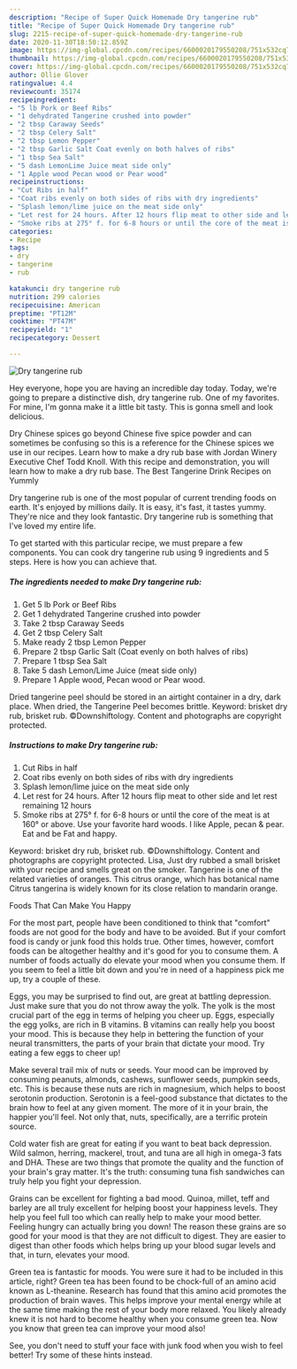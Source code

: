 ```yaml
---
description: "Recipe of Super Quick Homemade Dry tangerine rub"
title: "Recipe of Super Quick Homemade Dry tangerine rub"
slug: 2215-recipe-of-super-quick-homemade-dry-tangerine-rub
date: 2020-11-30T18:50:12.859Z
image: https://img-global.cpcdn.com/recipes/6600020179550208/751x532cq70/dry-tangerine-rub-recipe-main-photo.jpg
thumbnail: https://img-global.cpcdn.com/recipes/6600020179550208/751x532cq70/dry-tangerine-rub-recipe-main-photo.jpg
cover: https://img-global.cpcdn.com/recipes/6600020179550208/751x532cq70/dry-tangerine-rub-recipe-main-photo.jpg
author: Ollie Glover
ratingvalue: 4.4
reviewcount: 35174
recipeingredient:
- "5 lb Pork or Beef Ribs"
- "1 dehydrated Tangerine crushed into powder"
- "2 tbsp Caraway Seeds"
- "2 tbsp Celery Salt"
- "2 tbsp Lemon Pepper"
- "2 tbsp Garlic Salt Coat evenly on both halves of ribs"
- "1 tbsp Sea Salt"
- "5 dash LemonLime Juice meat side only"
- "1 Apple wood Pecan wood or Pear wood"
recipeinstructions:
- "Cut Ribs in half"
- "Coat ribs evenly on both sides of ribs with dry ingredients"
- "Splash lemon/lime juice on the meat side only"
- "Let rest for 24 hours. After 12 hours flip meat to other side and let rest remaining 12 hours"
- "Smoke ribs at 275° f. for 6-8 hours or until the core of the meat is at 160° or above. Use your favorite hard woods. I like Apple, pecan &amp; pear. Eat and be Fat and happy."
categories:
- Recipe
tags:
- dry
- tangerine
- rub

katakunci: dry tangerine rub 
nutrition: 299 calories
recipecuisine: American
preptime: "PT12M"
cooktime: "PT47M"
recipeyield: "1"
recipecategory: Dessert

---
```



![Dry tangerine rub](https://img-global.cpcdn.com/recipes/6600020179550208/751x532cq70/dry-tangerine-rub-recipe-main-photo.jpg)

Hey everyone, hope you are having an incredible day today. Today, we're going to prepare a distinctive dish, dry tangerine rub. One of my favorites. For mine, I'm gonna make it a little bit tasty. This is gonna smell and look delicious.

Dry Chinese spices go beyond Chinese five spice powder and can sometimes be confusing so this is a reference for the Chinese spices we use in our recipes. Learn how to make a dry rub base with Jordan Winery Executive Chef Todd Knoll. With this recipe and demonstration, you will learn how to make a dry rub base. The Best Tangerine Drink Recipes on Yummly

Dry tangerine rub is one of the most popular of current trending foods on earth. It's enjoyed by millions daily. It is easy, it's fast, it tastes yummy. They're nice and they look fantastic. Dry tangerine rub is something that I've loved my entire life.


To get started with this particular recipe, we must prepare a few components. You can cook dry tangerine rub using 9 ingredients and 5 steps. Here is how you can achieve that.

<!--inarticleads1-->

##### The ingredients needed to make Dry tangerine rub:

1. Get 5 lb Pork or Beef Ribs
1. Get 1 dehydrated Tangerine crushed into powder
1. Take 2 tbsp Caraway Seeds
1. Get 2 tbsp Celery Salt
1. Make ready 2 tbsp Lemon Pepper
1. Prepare 2 tbsp Garlic Salt (Coat evenly on both halves of ribs)
1. Prepare 1 tbsp Sea Salt
1. Take 5 dash Lemon/Lime Juice (meat side only)
1. Prepare 1 Apple wood, Pecan wood or Pear wood.


Dried tangerine peel should be stored in an airtight container in a dry, dark place. When dried, the Tangerine Peel becomes brittle. Keyword: brisket dry rub, brisket rub. ©Downshiftology. Content and photographs are copyright protected. 

<!--inarticleads2-->

##### Instructions to make Dry tangerine rub:

1. Cut Ribs in half
1. Coat ribs evenly on both sides of ribs with dry ingredients
1. Splash lemon/lime juice on the meat side only
1. Let rest for 24 hours. After 12 hours flip meat to other side and let rest remaining 12 hours
1. Smoke ribs at 275° f. for 6-8 hours or until the core of the meat is at 160° or above. Use your favorite hard woods. I like Apple, pecan &amp; pear. Eat and be Fat and happy.


Keyword: brisket dry rub, brisket rub. ©Downshiftology. Content and photographs are copyright protected. Lisa, Just dry rubbed a small brisket with your recipe and smells great on the smoker. Tangerine is one of the related varieties of oranges. This citrus orange, which has botanical name Citrus tangerina is widely known for its close relation to mandarin orange. 

Foods That Can Make You Happy


For the most part, people have been conditioned to think that "comfort" foods are not good for the body and have to be avoided. But if your comfort food is candy or junk food this holds true. Other times, however, comfort foods can be altogether healthy and it's good for you to consume them. A number of foods actually do elevate your mood when you consume them. If you seem to feel a little bit down and you're in need of a happiness pick me up, try a couple of these.

Eggs, you may be surprised to find out, are great at battling depression. Just make sure that you do not throw away the yolk. The yolk is the most crucial part of the egg in terms of helping you cheer up. Eggs, especially the egg yolks, are rich in B vitamins. B vitamins can really help you boost your mood. This is because they help in bettering the function of your neural transmitters, the parts of your brain that dictate your mood. Try eating a few eggs to cheer up!

Make several trail mix of nuts or seeds. Your mood can be improved by consuming peanuts, almonds, cashews, sunflower seeds, pumpkin seeds, etc. This is because these nuts are rich in magnesium, which helps to boost serotonin production. Serotonin is a feel-good substance that dictates to the brain how to feel at any given moment. The more of it in your brain, the happier you'll feel. Not only that, nuts, specifically, are a terrific protein source.

Cold water fish are great for eating if you want to beat back depression. Wild salmon, herring, mackerel, trout, and tuna are all high in omega-3 fats and DHA. These are two things that promote the quality and the function of your brain's gray matter. It's the truth: consuming tuna fish sandwiches can truly help you fight your depression. 

Grains can be excellent for fighting a bad mood. Quinoa, millet, teff and barley are all truly excellent for helping boost your happiness levels. They help you feel full too which can really help to make your mood better. Feeling hungry can actually bring you down! The reason these grains are so good for your mood is that they are not difficult to digest. They are easier to digest than other foods which helps bring up your blood sugar levels and that, in turn, elevates your mood.

Green tea is fantastic for moods. You were sure it had to be included in this article, right? Green tea has been found to be chock-full of an amino acid known as L-theanine. Research has found that this amino acid promotes the production of brain waves. This helps improve your mental energy while at the same time making the rest of your body more relaxed. You likely already knew it is not hard to become healthy when you consume green tea. Now you know that green tea can improve your mood also!

See, you don't need to stuff your face with junk food when you wish to feel better! Try  some  of  these  hints  instead.

